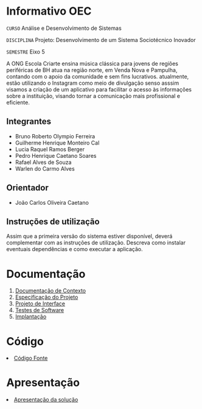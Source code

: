 # Informativo OEC
`CURSO` Análise e Desenvolvimento de Sistemas

`DISCIPLINA` Projeto: Desenvolvimento de um Sistema Sociotécnico Inovador

`SEMESTRE` Eixo 5

A ONG Escola Criarte ensina música clássica para jovens de regiões periféricas de BH atua na região norte, em Venda Nova e Pampulha, contando com o apoio da comunidade e sem fins lucrativos. atualmente, estão utilizando o Instagram como meio de divulgação senso asssim visamos a criação de um aplicativo para facilitar o acesso às informações sobre a instituição, visando tornar a comunicação mais profissional e eficiente.

## Integrantes

* Bruno Roberto Olympio Ferreira
* Guilherme Henrique Monteiro Cal
* Lucia Raquel Ramos Berger
* Pedro Henrique Caetano Soares
* Rafael Alves de Souza
* Warlen do Carmo Alves


## Orientador

* João Carlos Oliveira Caetano

## Instruções de utilização

Assim que a primeira versão do sistema estiver disponível, deverá complementar com as instruções de utilização. Descreva como instalar eventuais dependências e como executar a aplicação.

# Documentação

<ol>
<li><a href="docs/01-Documentação de Contexto.md"> Documentação de Contexto</a></li>
<li><a href="docs/02-Especificação do Projeto.md"> Especificação do Projeto</a></li>
<li><a href="docs/03-Projeto de Interface.md"> Projeto de Interface</a></li>
<li><a href="docs/04-Testes de Software.md"> Testes de Software</a></li>
<li><a href="docs/05-Implantação.md"> Implantação</a></li>
</ol>

# Código

<li><a href="src/README.md"> Código Fonte</a></li>

# Apresentação

<li><a href="presentation/README.md"> Apresentação da solução</a></li>
